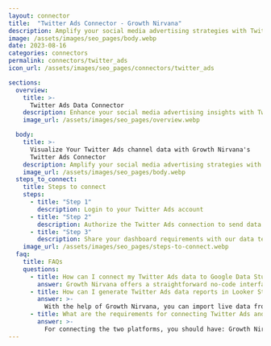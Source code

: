 ```yaml
---
layout: connector
title:  "Twitter Ads Connector - Growth Nirvana"
description: Amplify your social media advertising strategies with Twitter Ads insights integrated into Looker Studio.
image: /assets/images/seo_pages/body.webp
date: 2023-08-16
categories: connectors
permalink: connectors/twitter_ads
icon_url: /assets/images/seo_pages/connectors/twitter_ads

sections:
  overview:
    title: >-
      Twitter Ads Data Connector
    description: Enhance your social media advertising insights with Twitter Ads integration. Seamlessly merge advertising performance data from Twitter Ads with Looker Studio's analytical capabilities, unlocking insights that shape ad strategies, audience engagement, and campaign success.
    image_url: /assets/images/seo_pages/overview.webp

  body:
    title: >-
      Visualize Your Twitter Ads channel data with Growth Nirvana's
      Twitter Ads Connector
    description: Amplify your social media advertising strategies with Twitter Ads insights integrated into Looker Studio.
    image_url: /assets/images/seo_pages/body.webp
  steps_to_connect:
    title: Steps to connect
    steps:
      - title: "Step 1"
        description: Login to your Twitter Ads account
      - title: "Step 2"
        description: Authorize the Twitter Ads connection to send data to Growth Nirvana
      - title: "Step 3"
        description: Share your dashboard requirements with our data team. We will build the report for you.
    image_url: /assets/images/seo_pages/steps-to-connect.webp
  faq:
    title: FAQs
    questions:
      - title: How can I connect my Twitter Ads data to Google Data Studio/Looker Studio?
        answer: Growth Nirvana offers a straightforward no-code interface to connect to Twitter Ads data sources.
      - title: How can I generate Twitter Ads data reports in Looker Studio?
        answer: >-
          With the help of Growth Nirvana, you can import live data from Twitter Ads into Looker Studio. These data can be viewed in charts, tables, and dashboards to generate branded reports that can be shared instantly.
      - title: What are the requirements for connecting Twitter Ads and Looker Studio?
        answer: >-
          For connecting the two platforms, you should have: Growth Nirvana Account and Twitter Ads Ads Account
---
```

